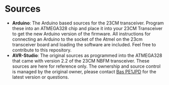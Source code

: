 # Sources

- **Arduino**: The Arduino based sources for the 23CM transceiver. Program these into
  an ATMEGA328 chip and place it into your 23CM Transceiver to get the new Arduino
  version of the firmware. All instructions for connecting an Arduino to the socket of
  the Atmel on the 23cm transceiver board and loading the software are included.
  Feel free to contribute to this repository.
- **AVR-Studio**: The original sources as programmed into the ATMEGA328 that came with
  version 2.2 of the 23CM NBFM transceiver. These sources are here for reference only.
  The ownership and source control is managed by the original owner, please contact 
  [Bas PE1JPD](http://www.pe1jpd.nl/index.php/23cm_nbfm/) for the latest version or questions.
